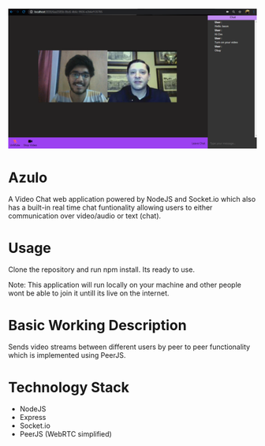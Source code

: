 ![Azulo Main Page screenshot](https://raw.githubusercontent.com/omgupta1608/azulo/master/data/git-ss.png)
# Azulo
A Video Chat web application powered by NodeJS and Socket.io which also has a built-in real time chat funtionality allowing users to either communication over video/audio or text (chat).

# Usage
Clone the repository and run npm install.
Its ready to use.

Note: This application will run locally on your machine and other people wont be able to join it untill its live on the internet.

# Basic Working Description
Sends video streams between different users by peer to peer functionality which is implemented using PeerJS.

# Technology Stack
 - NodeJS
 - Express
 - Socket.io
 - PeerJS (WebRTC simplified)
